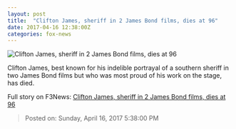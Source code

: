 ```yaml
---
layout: post
title:  "Clifton James, sheriff in 2 James Bond films, dies at 96"
date: 2017-04-16 12:38:00Z
categories: fox-news
---
```


![Clifton James, sheriff in 2 James Bond films, dies at 96](http://a57.foxnews.com/images.foxnews.com/content/fox-news/entertainment/2017/04/16/clifton-james-sheriff-in-2-james-bond-films-dies-at-96/_jcr_content/par/featured-media/media-0.img.jpg/0/0/1492346693985.jpg?ve=1)

Clifton James, best known for his indelible portrayal of a southern sheriff in two James Bond films but who was most proud of his work on the stage, has died.


Full story on F3News: [Clifton James, sheriff in 2 James Bond films, dies at 96](http://www.f3nws.com/n/FUmntD)

> Posted on: Sunday, April 16, 2017 5:38:00 PM
